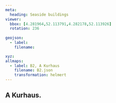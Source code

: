 ```yaml
---
meta:
  heading: Seaside buildings
viewer:
  bbox: [4.281964,52.113791,4.282178,52.113926]
  rotation: 236
  
geojson:
  - label:
    filename: 

xyz:
allmaps:
  - label: B2, A Kurhaus
    filename: B2.json
    transformation: helmert
---
```


## A Kurhaus.